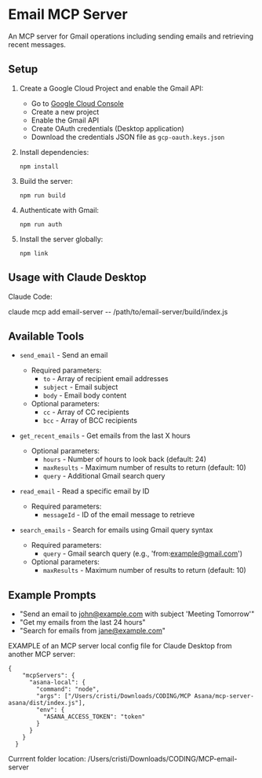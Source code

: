 # Email MCP Server

An MCP server for Gmail operations including sending emails and retrieving recent messages.

## Setup

1. Create a Google Cloud Project and enable the Gmail API:
   - Go to [Google Cloud Console](https://console.cloud.google.com/)
   - Create a new project
   - Enable the Gmail API
   - Create OAuth credentials (Desktop application)
   - Download the credentials JSON file as `gcp-oauth.keys.json`

2. Install dependencies:
   ```
   npm install
   ```

3. Build the server:
   ```
   npm run build
   ```

4. Authenticate with Gmail:
   ```
   npm run auth
   ```

5. Install the server globally:
   ```
   npm link
   ```

## Usage with Claude Desktop

Claude Code:

claude mcp add email-server -- /path/to/email-server/build/index.js

## Available Tools

- `send_email` - Send an email
  - Required parameters:
    - `to` - Array of recipient email addresses
    - `subject` - Email subject
    - `body` - Email body content
  - Optional parameters:
    - `cc` - Array of CC recipients
    - `bcc` - Array of BCC recipients

- `get_recent_emails` - Get emails from the last X hours
  - Optional parameters:
    - `hours` - Number of hours to look back (default: 24)
    - `maxResults` - Maximum number of results to return (default: 10)
    - `query` - Additional Gmail search query

- `read_email` - Read a specific email by ID
  - Required parameters:
    - `messageId` - ID of the email message to retrieve

- `search_emails` - Search for emails using Gmail query syntax
  - Required parameters:
    - `query` - Gmail search query (e.g., 'from:example@gmail.com')
  - Optional parameters:
    - `maxResults` - Maximum number of results to return (default: 10)

## Example Prompts

- "Send an email to john@example.com with subject 'Meeting Tomorrow'"
- "Get my emails from the last 24 hours"
- "Search for emails from jane@example.com" 


EXAMPLE of an MCP server local config file for Claude Desktop from another MCP server:

```
{
    "mcpServers": {
      "asana-local": {
        "command": "node",
        "args": ["/Users/cristi/Downloads/CODING/MCP Asana/mcp-server-asana/dist/index.js"],
        "env": {
          "ASANA_ACCESS_TOKEN": "token"
        }
      }
    }
  }
```

Currrent folder location: /Users/cristi/Downloads/CODING/MCP-email-server